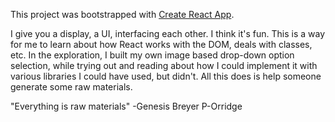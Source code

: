 This project was bootstrapped with [Create React App](https://github.com/facebookincubator/create-react-app).

I give you a display, a UI, interfacing each other.  I think it's fun.  This is a way for me to learn about how React works with the DOM, deals with classes, etc.  In the exploration, I built my own image based drop-down option selection, while trying out and reading about how I could implement it with various libraries I could have used, but didn't.  All this does is help someone generate some raw materials.

"Everything is raw materials"  -Genesis Breyer P-Orridge
